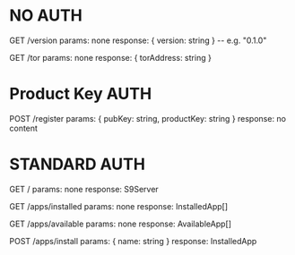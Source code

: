 # NO AUTH
GET /version
params: none
response: { version: string } -- e.g. "0.1.0"

GET <version>/tor
params: none
response: { torAddress: string }

# Product Key AUTH
POST <version>/register
params: { pubKey: string, productKey: string }
response: no content


# STANDARD AUTH
GET <version>/
params: none
response: S9Server

GET <version>/apps/installed
params: none
response: InstalledApp[]

GET <version>/apps/available
params: none
response: AvailableApp[]

POST <version>/apps/install
params: { name: string }
response: InstalledApp